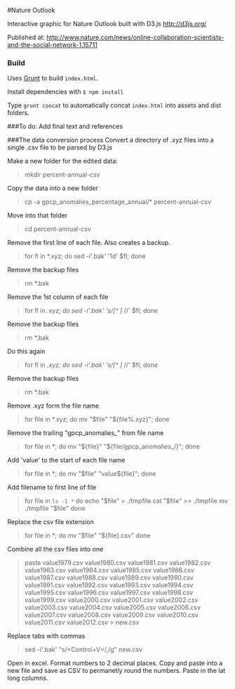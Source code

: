 #Nature Outlook

Interactive graphic for Nature Outlook built with D3.js
http://d3js.org/

Published at: <http://www.nature.com/news/online-collaboration-scientists-and-the-social-network-1.15711>

### Build

Uses [Grunt](http://gruntjs.com/) to build `index.html`.

Install dependencies with `$ npm install`

Type `grunt concat` to automatically concat `index.html` into assets and dist folders.

###To do:
	Add final text and references


###The data conversion process
Convert a directory of .xyz files into a single .csv file to be parsed by D3.js

Make a new folder for the edited data:
>	mkdir percent-annual-csv

Copy the data into a new folder
>	cp -a gpcp_anomalies_percentage_annual/* percent-annual-csv

Move into that folder
>	cd percent-annual-csv

Remove the first line of each file. Also creates a backup.
>	for fl in *.xyz; 
>		do sed -i'.bak' '1d' $fl;
>	done

Remove the backup files
>	rm *.bak

Remove the 1st column of each file
>	for fl in *.xyz; 
>    	do sed -i'.bak' 's/[^ ]* //' $fl;
>	done

Remove the backup files
>	rm *.bak

Do this again
>	for fl in *.xyz; 
>    	do sed -i'.bak' 's/[^ ]* //' $fl; 
>	done

Remove the backup files
>	rm *.bak

Remove .xyz form the file name
>	for file in *.xyz; 
>		do mv "$file" "${file%.xyz}"; 
>	done

Remove the trailing "gpcp_anomalies_" from file name
>	for file in *; 
>		do mv "${file}" "${file/gpcp_anomalies_/}"; 
>	done

Add 'value' to the start of each file name
>	for file in *; 
>		do mv "$file" "value${file}"; 
>	done

Add filename to first line of file
>	for file in `ls -1 *`
>	do
>		echo "$file" > ./tmpfile
>		cat "$file" >> ./tmpfile
>		mv ./tmpfile "$file"
>	done

Replace the csv file extension
>	for file in *;
>		do mv "$file" "${file}.csv"
>	done

Combine all the csv files into one
>	paste value1979.csv value1980.csv value1981.csv value1982.csv value1983.csv value1984.csv value1985.csv value1986.csv value1987.csv value1988.csv value1989.csv value1990.csv value1991.csv value1992.csv value1993.csv value1994.csv value1995.csv value1996.csv value1997.csv value1998.csv value1999.csv value2000.csv value2001.csv value2002.csv value2003.csv value2004.csv value2005.csv value2006.csv value2007.csv value2008.csv value2009.csv value2010.csv value2011.csv value2012.csv > new.csv

Replace tabs with commas
>	sed -i'.bak' "s/<Control+V><TAB character>/,/g" new.csv

Open in excel. Format numbers to 2 decimal places. Copy and paste into a new file and save as CSV to permanetly round the numbers.
Paste in the lat long columns.
